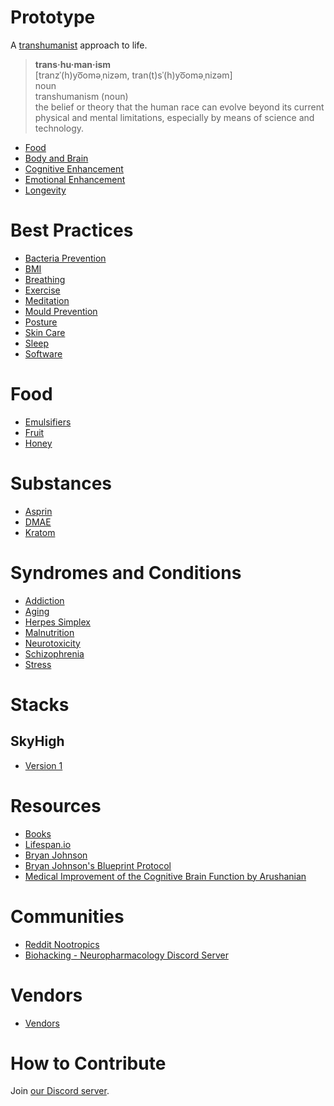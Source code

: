# Prototype

A [transhumanist](https://en.wikipedia.org/wiki/Transhumanism) approach to life.

> **trans·hu·man·ism**  
> [tranzˈ(h)yo͞oməˌnizəm, tran(t)sˈ(h)yo͞oməˌnizəm]  
> noun  
> transhumanism (noun)  
> the belief or theory that the human race can evolve beyond its current physical and mental limitations, especially by means of science and technology.  

- [Food](Food.md)
- [Body and Brain](Body%20and%20Brain.md)
- [Cognitive Enhancement](Cognitive%20Enhancement.md)
- [Emotional Enhancement](Emotional%20Enhancement.md)
- [Longevity](Conditions%20and%20Syndromes/Aging.md)

# Best Practices
- [Bacteria Prevention](Best%20Practices/Bacteria%20Prevention.md)
- [BMI](Best%Practices/BMI.md)
- [Breathing](Best%Practices/Breathing.md)
- [Exercise](Best%Practices/Exercise.md)
- [Meditation](Best%Practices/Meditation.md)
- [Mould Prevention](Best%Practices/Mould%20Prevention.md)
- [Posture](Best%Practices/Posture.md)
- [Skin Care](Best%Practices/Skin%20Care.md)
- [Sleep](Best%Practices/Sleep.md)
- [Software](Best%Practices/Software.md)

# Food
- [Emulsifiers](Food/Emulsifiers.md)
- [Fruit](Food/Fruit.md)
- [Honey](Food/Honey.md)

# Substances
- [Asprin](Substances/Asprin.md)
- [DMAE](Substances/DMAE.md)
- [Kratom](Substances/Kratom.md)

# Syndromes and Conditions
- [Addiction](Conditions%20and%20Syndromes/Addiction.md)
- [Aging](Conditions%20and%20Syndromes/Aging.md)
- [Herpes Simplex](Conditions%20and%20Syndromes/Herpes%20Simplex.md)
- [Malnutrition](Conditions%20and%20Syndromes/Malnutrition.md)
- [Neurotoxicity](Conditions%20and%20Syndromes/Neurotoxicity.md)
- [Schizophrenia](Conditions%20and%20Syndromes/Schizophrenia.md)
- [Stress](Conditions%20and%20Syndromes/Stress.md)

# Stacks
## SkyHigh
- [Version 1](Stacks/SkyHigh.md)

# Resources
- [Books](Books.md)
- [Lifespan.io](https://www.lifespan.io/)
- [Bryan Johnson](https://en.wikipedia.org/wiki/Bryan_Johnson#Project_Blueprint)
- [Bryan Johnson's Blueprint Protocol](https://protocol.bryanjohnson.com)
- [Medical Improvement of the Cognitive Brain Function by Arushanian](https://cosmicnootropic.com/wp-content/uploads/2022/10/Books-about-Nootropics.-Arushanian.Chapters-1-2-with-the-cover.pdf)

# Communities
- [Reddit Nootropics](https://www.reddit.com/r/Nootropics/)
- [Biohacking - Neuropharmacology Discord Server](https://discord.gg/BsZSPrve)

# Vendors
- [Vendors](Vendors.md)

# How to Contribute
Join [our Discord server](https://discord.gg/j43t5jAv).